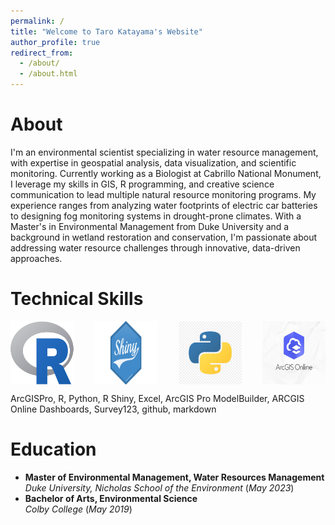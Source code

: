 ```yaml
---
permalink: /
title: "Welcome to Taro Katayama's Website"
author_profile: true
redirect_from: 
  - /about/
  - /about.html
---
```


# About

I'm an environmental scientist specializing in water resource management, with expertise in geospatial analysis, data visualization, and scientific monitoring. Currently working as a Biologist at Cabrillo National Monument, I leverage my skills in GIS, R programming, and creative science communication to lead multiple natural resource monitoring programs. My experience ranges from analyzing water footprints of electric car batteries to designing fog monitoring systems in drought-prone climates. With a Master's in Environmental Management from Duke University and a background in wetland restoration and conservation, I'm passionate about addressing water resource challenges through innovative, data-driven approaches.

Technical Skills
======

<div style="display: flex; justify-content: space-between; flex-wrap: wrap;">
  <img src="images/R_logo.png" alt="Image 1" style="max-width: 20%; height: auto;">
  <img src="images/shiny-logo.png" alt="Image 2" style="max-width: 20%; height: auto;">
  <img src="images/python.webp" alt="Image 3" style="max-width: 20%; height: auto;">
  <img src="images/GISONLINE.jpeg" alt="Image 4" style="max-width: 20%; height: auto;">
</div>

ArcGISPro, R, Python, R Shiny, Excel, ArcGIS Pro ModelBuilder, ARCGIS Online Dashboards, Survey123, github, markdown

Education
======
- **Master of Environmental Management, Water Resources Management**  
  *Duke University, Nicholas School of the Environment* (_May 2023_)  
- **Bachelor of Arts, Environmental Science**  
  *Colby College* (_May 2019_)  

